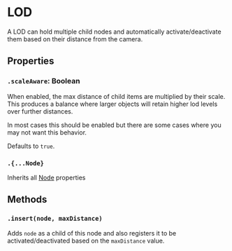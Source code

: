 # LOD

A LOD can hold multiple child nodes and automatically activate/deactivate them based on their distance from the camera.

## Properties

### `.scaleAware`: Boolean

When enabled, the max distance of child items are multiplied by their scale. This produces a balance where larger objects will retain higher lod levels over further distances. 

In most cases this should be enabled but there are some cases where you may not want this behavior.

Defaults to `true`.

### `.{...Node}`

Inherits all [Node](/docs/ref/Node.md) properties

## Methods

### `.insert(node, maxDistance)`

Adds `node` as a child of this node and also registers it to be activated/deactivated based on the `maxDistance` value.


